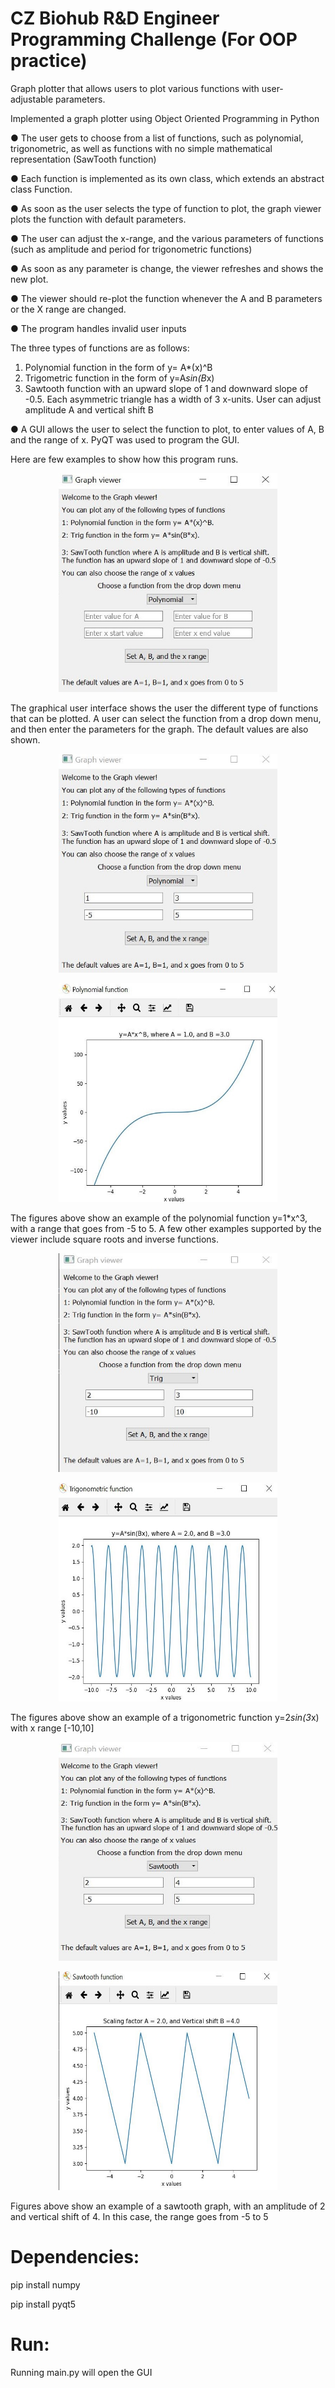 # CZ Biohub R&D Engineer Programming Challenge (For OOP practice)
Graph plotter that allows users to plot various functions with user-adjustable parameters.

Implemented a graph plotter using Object Oriented Programming in Python

● The user gets to choose from a list of functions, such as polynomial, trigonometric, as well as functions with 
no simple mathematical representation (SawTooth function)

● Each function is implemented as its own class, which extends an abstract class Function. 

● As soon as the user selects the type of function to plot, the graph viewer plots the function with default parameters.  

● The user can adjust the x-range, and the various parameters of functions (such as amplitude and period for trigonometric functions)  

● As soon as any parameter is change, the viewer refreshes and shows the new plot. 

● The viewer should re-plot the function whenever the A and B parameters or the X
range are changed.

● The program handles invalid user inputs

The three types of functions are as follows:
1. Polynomial function in the form of y= A*(x)^B
2. Trigometric function in the form of y=A*sin(B*x)
3. Sawtooth function with an upward slope of 1 and downward slope of -0.5. Each asymmetric triangle has a width of 3 x-units. User can adjust amplitude A and vertical shift B

● A GUI allows the user to select the function to plot, to enter values of A, B and the range of x. PyQT was used to program the GUI.

Here are few examples to show how this program runs.

<p align="center">
  <img src="images/GUI.jpg" alt="Graphical User Interface"  width="350" height="350"/>
</p>

The graphical user interface shows the user the different type of functions that can be plotted. A user can select the function from a drop down menu, and then enter the parameters for the graph. The default values are also shown. 

<p align="center">
  <img src="images/polynomial_values.jpg" alt="Polynomial values"  width="350" height="350"/>
</p>
<p align="center">
  <img src="images/polynomial_graph.jpg" alt="Polynomial graph"  width="350" height="350"/>
</p>

The figures above show an example of the polynomial function y=1*x^3, with a range that goes from -5 to 5. A few other examples supported by the viewer include square roots and inverse functions.

<p align="center">
  <img src="images/trig_values.jpg" alt="Trig values"  width="350" height="350" >
</p>
<p align="center">
  <img src="images/trig_image.jpg" alt="Trig graph"  width="350" height="350" >
</p>

The figures above show an example of a trigonometric function y=2*sin(3*x) with x range [-10,10]

<p align="center">
  <img src="images/sawtooth_values.jpg" alt="Sawtooth values"  width="350" height="350" >
</p>
<p align="center">
  <img src="images/sawtooth_graph.jpg" alt="Sawotooth graph"  width="350" height="350" >
</p>

Figures above show an example of a sawtooth graph, with an amplitude of 2 and vertical shift of 4. In this case, the range goes from -5 to 5

# Dependencies:
pip install numpy

pip install pyqt5

# Run:
Running main.py will open the GUI
